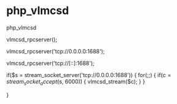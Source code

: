 # php_vlmcsd
php_vlmcsd

vlmcsd_rpcserver();

vlmcsd_rpcserver('tcp://0.0.0.0:1688');

vlmcsd_rpcserver('tcp://[::]:1688');

if($s = stream_socket_server('tcp://0.0.0.0:1688'))
{
	for(;;)
	{
		if($c = stream_socket_accept($s, 6000))
		{
			vlmcsd_stream($c);
		}
	}

}
